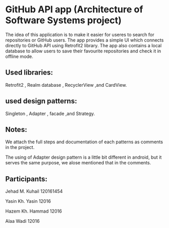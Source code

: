 # GitHub API app (Architecture of Software Systems project)
The idea of this application is to make it easier for useres to search for repositories or GitHub users.
The app provides a simple UI which connects directly to GitHub API using Retrofit2 library.
The app also contains a local database to allow users to save their favourite repositories and check it in offline mode.

## Used libraries:
Retrofit2 , Realm database , RecyclerView ,and CardView.

## used design patterns:
Singleton , Adapter , facade ,and Strategy.

## Notes:

We attach the full steps and documentation of each patterns as comments in the project.

The using of Adapter design pattern is a little bit different in android, but it serves the same purpose, we alose mentioned that in the comments.

## Participants:

Jehad M. Kuhail   120161454

Yasin Kh. Yasin   12016

Hazem Kh. Hammad  12016

Alaa Wadi         12016
